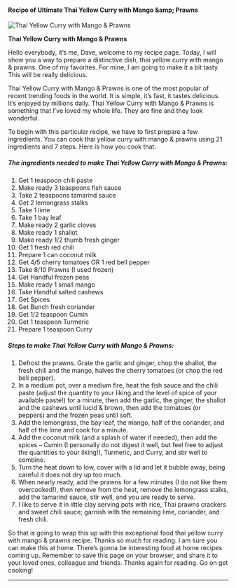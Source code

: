             

#### Recipe of Ultimate Thai Yellow Curry with Mango &amp;amp; Prawns

![Thai Yellow Curry with Mango &amp; Prawns](https://img-global.cpcdn.com/recipes/81496841eb73f0d3/751x532cq70/thai-yellow-curry-with-mango-prawns-recipe-main-photo.jpg)

**Thai Yellow Curry with Mango &amp; Prawns**

Hello everybody, it’s me, Dave, welcome to my recipe page. Today, I will show you a way to prepare a distinctive dish, thai yellow curry with mango & prawns. One of my favorites. For mine, I am going to make it a bit tasty. This will be really delicious.

Thai Yellow Curry with Mango & Prawns is one of the most popular of recent trending foods in the world. It is simple, it’s fast, it tastes delicious. It’s enjoyed by millions daily. Thai Yellow Curry with Mango & Prawns is something that I’ve loved my whole life. They are fine and they look wonderful.

To begin with this particular recipe, we have to first prepare a few ingredients. You can cook thai yellow curry with mango & prawns using 21 ingredients and 7 steps. Here is how you cook that.

##### The ingredients needed to make Thai Yellow Curry with Mango & Prawns:

1.  Get 1 teaspoon chili paste
2.  Make ready 3 teaspoons fish sauce
3.  Take 2 teaspoons tamarind sauce
4.  Get 2 lemongrass stalks
5.  Take 1 lime
6.  Take 1 bay leaf
7.  Make ready 2 garlic cloves
8.  Make ready 1 shallot
9.  Make ready 1/2 thumb fresh ginger
10.  Get 1 fresh red chili
11.  Prepare 1 can coconut milk
12.  Get 4/5 cherry tomatoes OR 1 red bell pepper
13.  Take 8/10 Prawns (I used frozen)
14.  Get Handful frozen peas
15.  Make ready 1 small mango
16.  Take Handful salted cashews
17.  Get Spices
18.  Get Bunch fresh coriander
19.  Get 1/2 teaspoon Cumin
20.  Get 1 teaspoon Turmeric
21.  Prepare 1 teaspoon Curry

##### Steps to make Thai Yellow Curry with Mango & Prawns:

1.  Defrost the prawns. Grate the garlic and ginger, chop the shallot, the fresh chili and the mango, halves the cherry tomatoes (or chop the red bell pepper).
2.  In a medium pot, over a medium fire, heat the fish sauce and the chili paste (adjust the quantity to your liking and the level of spice of your available paste!) for a minute, then add the garlic, the ginger, the shallot and the cashews until lucid & brown, then add the tomatoes (or peppers) and the frozen peas until soft.
3.  Add the lemongrass, the bay leaf, the mango, half of the coriander, and half of the lime and cook for a minute.
4.  Add the coconut milk (and a splash of water if needed), then add the spices – Cumin (I personally do not digest it well, but feel free to adjust the quantities to your liking!), Turmeric, and Curry, and stir well to combine.
5.  Turn the heat down to low, cover with a lid and let it bubble away, being careful it does not dry up too much.
6.  When nearly ready, add the prawns for a few minutes (I do not like them overcooked!), then remove from the heat, remove the lemongrass stalks, add the tamarind sauce, stir well, and you are ready to serve.
7.  I like to serve it in little clay serving pots with rice, Thai prawns crackers and sweet chili sauce; garnish with the remaining lime, coriander, and fresh chili.

So that is going to wrap this up with this exceptional food thai yellow curry with mango & prawns recipe. Thanks so much for reading. I am sure you can make this at home. There’s gonna be interesting food at home recipes coming up. Remember to save this page on your browser, and share it to your loved ones, colleague and friends. Thanks again for reading. Go on get cooking!

* * *